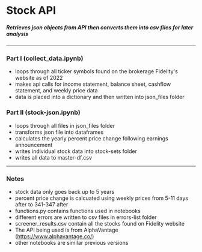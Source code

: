 # Stock API
##### Retrieves json objects from API then converts them into csv files for later analysis

---
### Part I (collect_data.ipynb)
- loops through all ticker symbols found on the brokerage Fidelity's website as of 2022
- makes api calls for income statement, balance sheet, cashflow statement, and weekly price data
- data is placed into a dictionary and then written into json_files folder

### Part II (stock-json.ipynb)
- loops through all files in json_files folder
- transforms json file into dataframes 
- calculates the yearly percent price change following earnings announcement
- writes individual stock data into stock-sets folder
- writes all data to master-df.csv

---
### Notes
- stock data only goes back up to 5 years
- percent price change is calcuated using weekly prices from 5-11 days after to 341-347 after
- functions.py contains functions used in notebooks
- different errors are written to csv files in errors-list folder
- screener_results.csv contain all the stocks found on Fidelity website
- The API being used is from AlphaVantage (https://www.alphavantage.co/)
- other notebooks are similar previous versions 

